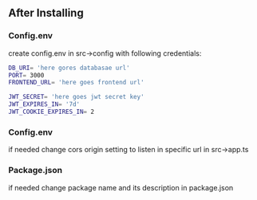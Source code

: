 ## After Installing

### Config.env

create config.env in src->config with following credentials:

```bash
DB_URI= 'here gores databasae url'
PORT= 3000
FRONTEND_URL= 'here goes frontend url'

JWT_SECRET= 'here goes jwt secret key'
JWT_EXPIRES_IN= '7d'
JWT_COOKIE_EXPIRES_IN= 2
```

### Config.env

if needed change cors origin setting to listen in specific url in src->app.ts

### Package.json

if needed change package name and its description in package.json
